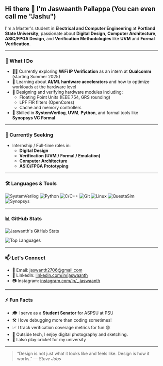 ## Hi there 👋 I'm Jaswaanth Pallappa (You can even call me "Jashu")

I'm a Master's student in **Electrical and Computer Engineering** at **Portland State University**, passionate about **Digital Design**, **Computer Architecture**, **ASIC/FPGA Design**, and **Verification Methodologies** like **UVM** and **Formal Verification**.

---

### 🚀 What I Do

- 👨‍💻 Currently exploring **WiFi IP Verification** as an intern at **Qualcomm** (starting Summer 2025)
- 🧠 Learning about **AI/ML hardware accelerators** and how to optimize workloads at the hardware level
- 🧪 Designing and verifying hardware modules including:
  - Floating Point Units (IEEE 754, GRS rounding)
  - LPF FIR filters (OpenCores)
  - Cache and memory controllers
- 🔧 Skilled in **SystemVerilog**, **UVM**, **Python**, and formal tools like **Synopsys VC Formal**

---


### 💼 Currently Seeking

- Internship / Full-time roles in:
  - **Digital Design**
  - **Verification (UVM / Formal / Emulation)**
  - **Computer Architecture**
  - **ASIC/FPGA Prototyping**

---

### 🛠️ Languages & Tools

![SystemVerilog](https://img.shields.io/badge/SystemVerilog-%23000000.svg?style=flat&logo=verilog&logoColor=white)
![Python](https://img.shields.io/badge/Python-%2314354C.svg?style=flat&logo=python&logoColor=white)
![C/C++](https://img.shields.io/badge/C/C++-%2300599C.svg?style=flat&logo=cplusplus&logoColor=white)
![Git](https://img.shields.io/badge/Git-%23F05033.svg?style=flat&logo=git&logoColor=white)
![Linux](https://img.shields.io/badge/Linux-%23FCC624.svg?style=flat&logo=linux&logoColor=black)
![QuestaSim](https://img.shields.io/badge/QuestaSim-%23000000.svg?style=flat)
![Synopsys](https://img.shields.io/badge/Synopsys-Formal-%23000000?style=flat)

---

### 📊 GitHub Stats

![Jaswanth's GitHub Stats](https://github-readme-stats.vercel.app/api?username=jaswanthpallappa&show_icons=true&theme=radical)

![Top Languages](https://github-readme-stats.vercel.app/api/top-langs/?username=jaswanthpallappa&layout=compact&theme=radical)

---

### 📫 Let's Connect

- 📧 Email: [jaswanth2706@gmail.com](mailto:jaswanth2706@gmail.com)
- 🔗 LinkedIn: [linkedin.com/in/jaswaanth](https://www.linkedin.com/in/jaswaanth/)
- 📷 Instagram: [instagram.com/in/_.jaswaanth](https://www.instagram.com/_.jaswaanth)

---

### ⚡ Fun Facts

- 🎓 I serve as a **Student Senator** for ASPSU at PSU
- 🛠️ I love debugging more than coding sometimes!
- 📈 I track verification coverage metrics for fun 😄
- 📸 Outside tech, I enjoy digital photography and sketching.
- 🏏 I also play cricket for my university

---

> “Design is not just what it looks like and feels like. Design is how it works.” — *Steve Jobs*

